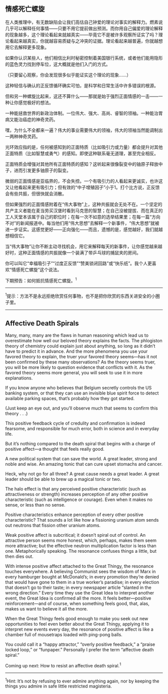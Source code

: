 ## 情感死亡螺旋

在人类推理中，有无数缺陷会让我们高估自己钟爱的理论对事实的解释力。燃素说几乎可以解释任何事情——只要不用它提前做出预测。而你用自己偏爱的理论解释的现象越多，这个理论看起来就越真实——毕竟它不是被许多观察所证实了吗？理论看起来越真实，你就越容易质疑与之冲突的证据。理论看起来越普遍，你就越想用它去解释更多现象。

如果你认识某些人，他们相信比利时秘密控制着美国银行系统，或者他们能用隐形的蓝色灵力找到停车位，这大概就是他们入门的方式。

（只要留心观察，你会发现很多似乎能证实这个理论的现象……）

这种轻信与确认的正反馈循环确实可怕，是科学和日常生活中许多错误的根源。

但和另一种螺旋比起来，这还不算什么——那就是始于强烈正面情感的一击——一种让你感觉极好的想法。

一种能拯救世界的新政治体制。一位伟大、强大、高尚、睿智的领袖。一种能治胃病又能治癌症的神奇灵药。

嘿，为什么不全都来一遍？伟大的事业需要伟大的领袖，伟大的领袖当然能调制出一两种神奇灵药。

光环效应指的是，任何被感知到的正面特质（比如吸引力或力量）都会提升对其他正面特质（比如智慧或勇气）的感知。即使这种联系毫无道理，甚至完全相反。

正面特质会增强对其他所有正面特质的感知？这听起来很像裂变中的铀原子释放中子，进而引发更多铀原子的裂变。

微弱的正面情感是亚临界的，不会失控。一个有吸引力的人看起来更诚实，也许这又让他看起来更有吸引力；但有效的“中子增殖因子”小于1。打个比方说，正反馈会有些共振，但很快就会消散。

但如果强烈的正面情感附着在“伟大事物”上，这种共振就会无处不在。一个坚定的共产主义者能在麦当劳买汉堡时看到马克思的智慧；在自己没被提拔、而在真正的工人天堂本该属于自己的职位时；在每一次不如意的选举结果里；在每一篇“方向不对”的新闻报道中。每当他们用“伟大思想”去解释一个新事件，“伟大思想”就被进一步证实。这感觉更好——正向强化——而且，遗憾的是，感觉越好，我们就越想相信它。

当“伟大事物”让你不断主动寻找机会，用它来解释每天的新事件，让你感觉越来越好时，这种正面情感的共振就像一个装满了带乒乓球的捕鼠夹的房间。

你可以叫它“幸福吸引子”“过度正反馈”“赞美锁闭回路”或“快乐纸”。我个人更喜欢“情感死亡螺旋”这个说法。

下期预告：如何抵抗情感死亡螺旋。<sup>1</sup>

---

<sup>1</sup>提示：方法不是永远拒绝欣赏任何事物，也不是把你欣赏的东西关进安全的小圈子里。

---

## Affective Death Spirals

Many, many, many are the flaws in human reasoning which lead us to overestimate how well our beloved theory explains the facts. The phlogiston theory of chemistry could explain just about anything, so long as it didn’t have to predict it in advance. And the more phenomena you use your favored theory to explain, the truer your favored theory seems—has it not been confirmed by these many observations? As the theory seems truer, you will be more likely to question evidence that conflicts with it. As the favored theory seems more general, you will seek to use it in more explanations.

If you know anyone who believes that Belgium secretly controls the US banking system, or that they can use an invisible blue spirit force to detect available parking spaces, that’s probably how they got started.

(Just keep an eye out, and you’ll observe much that seems to confirm this theory . . .)

This positive feedback cycle of credulity and confirmation is indeed fearsome, and responsible for much error, both in science and in everyday life.

But it’s nothing compared to the death spiral that begins with a charge of positive affect—a thought that feels really good.

A new political system that can save the world. A great leader, strong and noble and wise. An amazing tonic that can cure upset stomachs and cancer.

Heck, why not go for all three? A great cause needs a great leader. A great leader should be able to brew up a magical tonic or two.

The halo effect is that any perceived positive characteristic (such as attractiveness or strength) increases perception of any other positive characteristic (such as intelligence or courage). Even when it makes no sense, or less than no sense.

Positive characteristics enhance perception of every other positive characteristic? That sounds a lot like how a fissioning uranium atom sends out neutrons that fission other uranium atoms.

Weak positive affect is subcritical; it doesn’t spiral out of control. An attractive person seems more honest, which, perhaps, makes them seem more attractive; but the effective neutron multiplication factor is less than one. Metaphorically speaking. The resonance confuses things a little, but then dies out.

With intense positive affect attached to the Great Thingy, the resonance touches everywhere. A believing Communist sees the wisdom of Marx in every hamburger bought at McDonald’s; in every promotion they’re denied that would have gone to them in a true worker’s paradise; in every election that doesn’t go to their taste; in every newspaper article “slanted in the wrong direction.” Every time they use the Great Idea to interpret another event, the Great Idea is confirmed all the more. It feels better—positive reinforcement—and of course, when something feels good, that, alas, makes us want to believe it all the more.

When the Great Thingy feels good enough to make you seek out new opportunities to feel even better about the Great Thingy, applying it to interpret new events every day, the resonance of positive affect is like a chamber full of mousetraps loaded with ping-pong balls.

You could call it a “happy attractor,” “overly positive feedback,” a “praise locked loop,” or “funpaper.” Personally I prefer the term “affective death spiral.”

Coming up next: How to resist an affective death spiral.<sup>1</sup>

---

<sup>1</sup>Hint: It’s not by refusing to ever admire anything again, nor by keeping the things you admire in safe little restricted magisteria.